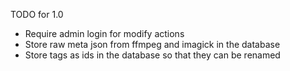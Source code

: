TODO for 1.0

- Require admin login for modify actions
- Store raw meta json from ffmpeg and imagick in the database
- Store tags as ids in the database so that they can be renamed